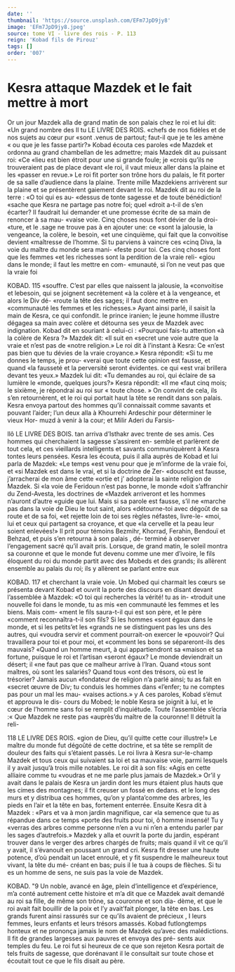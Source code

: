 ```yaml
---
date: ''
thumbnail: 'https://source.unsplash.com/EFm7JpD9jy8'
image: 'EFm7JpD9jy8.jpeg'
source: tome VI - livre des rois - P. 113
reign: 'Kobad fils de Pirouz'
tags: []
order: '007'
---
```


# Kesra attaque Mazdek et le fait mettre à mort

Or un jour Mazdek alla de grand matin de son palais chez le roi et lui dit: «Un grand nombre des
Il
tu LE LIVRE DES ROIS.
«chefs de nos fidèles et de nos sujets au cœur pur
«sont .venus de partout; faut-il que je te les amène
« ou que je les fasse partir?» Kobad écouta ces paroles
«de Mazdek et ordonna au grand chambellan de les admettre; mais Mazdek dit au puissant roi: «Ce «lieu est bien étroit pour une si grande foule; je «crois qu’ils ne trouveraient pas de place devant
«le roi, il vaut mieux aller dans la plaine et les «passer en revue.» Le roi fit porter son trône hors du palais, le fit porter de sa salle d’audience dans la plaine. Trente mille Mazdekiens arrivèrent sur la plaine et se présentèrent gaiement devant le roi.
Mazdek dit au roi de la terre : «O toi qui es au- «dessus de tonte sagesse et de toute bénédiction!
«sache que Kesra ne partage pas notre foi; quel «droit a-t-il de s’en écarter? Il faudrait lui demander
et une promesse écrite de sa main de renoncer à sa mau- «vaise voie. Cinq choses nous font dévier de la droi- «ture, et le .sage ne trouve pas à en ajouter une: ce «sont la jalousie, la vengeance, la colère, le besoin, «et une cinquième, qui fait que la convoitise devient «maîtresse de l’homme. Si tu parviens à vaincre ces
«cinq Diva, la voie du maître du monde sera mani- «feste pour toi. Ces cinq choses font que les femmes «et les richesses sont la perdition de la vraie reli-
«giou dans le monde; il faut les mettre en com- «munauté, si l’on ne veut pas que la vraie foi

KOBAD. 115 «souffre. C’est par elles que naissent la jalousie, la
«convoitise et lebesoin, qui se joignent secrètement
«à la colère et à la vengeance, et alors le Div dé-
«route la tête des sages; il faut donc mettre en «communauté les femmes et les richesses.»
Ayant ainsi parlé, il saisit la main de Kesra, ce qui confondit. le prince iranien; le jeune homme illustre dégagea sa main avec colère et détourna
ses yeux de Mazdek avec indignation. Kobad dit en souriant à celui-ci : «Pourquoi fais-tu attention
«à la colère de Kesra ?» Mazdek dit: «Il suit en
«secret une voie autre que la vraie et n’est pas de «notre religion.» Le roi dit à l’instant à Kesra: Ce
«n’est pas bien que tu dévies de la vraie croyance.»
Kesra répondit: «Si tu me donnes le temps, je prou- «verai que toute cette opinion est fausse, et quand «la fausseté et la perversité seront évidentes. ce qui
«est vrai brillera devant tes yeux.» Mazdek lui dit: «Tu demandes au roi, qui éclaire de sa lumière le «monde, quelques jours?» Kesra répondit: «Il me
«faut cinq mois; le sixième, je répondrai au roi sur
« toute chose. »
On convint de cela, ils s’en retournèrent, et le
roi qui portait haut la tête se rendit dans son palais. Kesra envoya partout des hommes qu’il connaissait comme savants et pouvant l’aider; l’un deux alla à Khourrehi Ardeschir pour déterminer le vieux Hor- muzd à venir à la cour; et Milir Aderi du Farsis-

llô LE LIVRE DES BOIS.
tan arriva d’Isthakr avec trente de ses amis. Ces hommes qui cherchaient la sagesse s’assirent en- semble et parlèrent de tout cela, et ces vieillards intelligents et savants communiquèrent à Kesra tontes leurs pensées. Kesra les écouta, puis il alla auprès de Kobad et lui parla de Mazdek: «Le temps «est venu pour que je m’informe de la vraie foi, et
«si Mazdek est dans le vrai, et si la doctrine de Zer- «douscht est fausse, j’arracherai de mon âme cette «ortie et j’ adopterai la sainte religion de Mazdek. Si
«la voie de Feridoun n’est pas bonne, le monde «doit s’affranchir du Zend-Avesta, les doctrines de «Mazdek arriveront et les hommes n’auront d’autre «guide que lui. Mais si sa parole est fausse, s’il ne «marche pas dans la voie de Dieu le tout saint, alors «détourne-toi avec dégoût de sa route et de sa foi,
«et rejette loin de toi ses règles néfastes, livre-le- «moi, lui et ceux qui partagent sa croyance, et que «la cervelle et la peau leur soient enlevées!» Il prit pour témoins Bezmihr, Khorrad, Ferahin, Bendouï et Behzad, et puis s’en retourna à son palais , dé- terminé à observer l’engagement sacré qu’il avait
pris.
Lorsque, de grand matin, le soleil montra sa couronne et que le monde fut devenu comme une mer d’ivoire, le fils éloquent du roi du monde partit
avec des Mobeds et des grands; ils allèrent ensemble
au palais du roi; ils y allèrent se parlant entre eux

KOBAD. 117 et cherchant la vraie voie. Un Mobed qui charmait
les cœurs se présenta devant Kobad et ouvrit la porte des discours en disant devant l’assemblée à Mazdek: «O toi qui recherches la vérité! tu as in- «troduit une nouvelle foi dans le monde, tu as mis «en communauté les femmes et les biens. Mais com- «ment le fils saura-t-il qui est son père, et le père «comment reconnaîtra-t-il son fils? Si les hommes «sont égaux dans le monde, et si les petits’et les «grands ne se distinguent pas les uns des autres, qui
«voudra servir et comment pourrait-on exercer le «pouvoir? Qui travaillera pour toi et pour moi, et «comment les bons se sépareront-ils des mauvais? «Quand un homme meurt, à qui appartiendront sa «maison et sa fortune, puisque le roi et l’artisan «seront égaux? Le monde deviendrait un désert; il
«ne faut pas que ce malheur arrive à l’lran. Quand «tous sont maîtres, où sont les salariés? Quand tous «ont des trésors, où est le trésorier? Jamais aucun «fondateur de religion n’a parlé ainsi; tu as fait en «secret œuvre de Div; tu conduis les hommes dans «l’enfer; tu ne comptes pas pour un mal les mau-
«vaises actions.» y
A ces paroles, Kobad s’émut et approuva le dis-
cours du Mobed; le noble Kesra se joignit à lui, et le cœur de l’homme sans foi se remplit d’inquiétude.
Toute l’assemblée s’écria :« Que Mazdek ne reste pas
«auprès’du maître de la couronne! Il détruit la reli-

118 LE LIVRE DES ROIS.
«gion de Dieu, qu’il quitte cette cour illustre!» Le
maître du monde fut dégoûté de cette doctrine, et
sa tête se remplit de douleur des faits qui s’étaient passés. Le roi livra à Kesra sur-le-champ Mazdek et tous ceux qui suivaient sa loi et sa mauvaise voie, parmi lesquels il y avait jusqu’à trois mille notables.
Le roi dit à son fils: «Agis en cette alliaire comme tu «voudras et ne me parle plus jamais de Mazdek.»
Or’il y avait dans le palais de Kesra un jardin dont les murs étaient plus hauts que les cimes des montagnes; il fit creuser un fossé en dedans. et le long des murs et y distribua ces hommes, qu’on y planta’comme des arbres, les pieds en l’air et la
tête en bas, fortement enterrée. Ensuite Kesra dit à Mazdek : «Pars et va à mon jardin magnifique, car «la semence que tu as répandue dans ce temps «porte des fruits pour toi, ô homme insensé! Tu y «verras des arbres comme personne n’en a vu ni
n’en a entendu parler par les sages d’autrefois.»
Mazdek y alla et ouvrit la porte du jardin, espérant trouver dans le verger des arbres chargés de fruits; mais quand il vit ce qu’il y avait, il s’évanouit en poussant un grand cri. Kesra fit dresser une haute potence, d’où pendait un lacet enroulé, et y fit suspendre le malheureux tout vivant, la tête du mé- créant en bas; puis il le tua à coups de flèches. Si
tu es un homme de sens, ne suis pas la voie de Mazdek.

KOBAD. "9 Un noble, avancé en âge, plein d’intelligence et
d’expérience, m’a conté autrement cette histoire et
m’a dit que ce Mazdek avait demandé au roi sa
fille, de même son trône, sa couronne et son dia- dème, et que le roi avait fait bouillir de la poix et l’y avait’fait plonger, la tête en bas. Les grands
furent ainsi rassurés sur ce qu’ils avaient de précieux , I
leurs femmes, leurs enfants et leurs trésors amassés. Kobad futlongtemps honteux et ne prononça jamais le nom de Mazdek qu’avec des malédictions. Il fit
de grandes largesses aux pauvres et envoya des pré- sents aux temples du feu. Le roi fut si heureux de ce que son rejeton Kesra portait de tels fruits de sagesse, que dorénavant il le consultait sur toute chose et écoutait tout ce que le fils disait au père.
